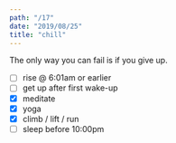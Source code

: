 ```yaml
---
path: "/17"
date: "2019/08/25"
title: "chill"
---
```


The only way you can fail is if you give up.

- [ ] rise @ 6:01am or earlier
- [ ] get up after first wake-up
- [x] meditate
- [x] yoga
- [x] climb / lift / run
- [ ] sleep before 10:00pm
